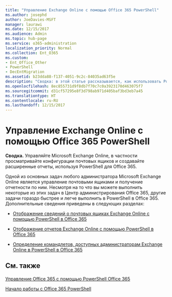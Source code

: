```yaml
---
title: "Управление Exchange Online с помощью Office 365 PowerShell"
ms.author: josephd
author: JoeDavies-MSFT
manager: laurawi
ms.date: 12/15/2017
ms.audience: Admin
ms.topic: hub-page
ms.service: o365-administration
localization_priority: Normal
ms.collection: Ent_O365
ms.custom:
- Ent_Office_Other
- PowerShell
- DecEntMigration
ms.assetid: b23dda88-f137-4051-9c2c-84035ad63f5e
description: "Сводка: в этой статье рассказывается, как использовать PowerShell в Office 365 для управления Microsoft Exchange Online, в том числе для отображения конфигураций почтовых ящиков и работы с расширенными функциями отчетности."
ms.openlocfilehash: 8ec855731d9f8db7f70c7c0a3923170d463075f7
ms.sourcegitcommit: d31cf57295e8f3d798ab971d405baf3bd3eb7a45
ms.translationtype: HT
ms.contentlocale: ru-RU
ms.lasthandoff: 12/15/2017
---
```

# <a name="manage-exchange-online-with-office-365-powershell"></a>Управление Exchange Online с помощью Office 365 PowerShell

 **Сводка.** Управляйте Microsoft Exchange Online, в частности просматривайте конфигурации почтовых ящиков и создавайте расширенные отчеты, используя PowerShell для Office 365.
  
Одной из основных задач любого администратора Microsoft Exchange Online является управление почтовыми ящиками и получение отчетности по ним. Несмотря на то что вы можете выполнить некоторые из этих задач в Центр администрирования Office 365, другие задачи гораздо быстрее и легче выполнить в PowerShell в Office 365. Дополнительные сведения приведены в следующих разделах:
  
- [Отображение сведений о почтовых ящиках Exchange Online с помощью PowerShell в Office 365](https://technet.microsoft.com/ru-RU/library/mt771881%28v=exchg.160%29.aspx)
    
- [Отображение отчетов Exchange Online с помощью PowerShell в Office 365](https://technet.microsoft.com/ru-RU/library/mt771882%28v=exchg.160%29.aspx)
    
- [Определение командлетов, доступных администраторам Exchange Online в PowerShell в Office 365](https://technet.microsoft.com/ru-RU/library/mt771883%28v=exchg.160%29.aspx)
    
## <a name="see-also"></a>См. также

#### 

[Управление Office 365 с помощью PowerShell Office 365](manage-office-365-with-office-365-powershell.md)
  
[Начало работы с Office 365 PowerShell](getting-started-with-office-365-powershell.md)

